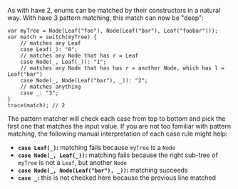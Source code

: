 As with haxe 2, enums can be matched by their constructors in a natural way. With haxe 3 pattern matching, this match can now be "deep":

```
var myTree = Node(Leaf("foo"), Node(Leaf("bar"), Leaf("foobar")));
var match = switch(myTree) {
	// matches any Leaf
	case Leaf(_): "0";
	// matches any Node that has r = Leaf
	case Node(_, Leaf(_)): "1";
	// matches any Node that has has r = another Node, which has l = Leaf("bar")
	case Node(_, Node(Leaf("bar"), _)): "2";
	// matches anything
	case _: "3";
}
trace(match); // 2
```

The pattern matcher will check each case from top to bottom and pick the first one that matches the input value. If you are not too familiar with pattern matching, the following manual interpretation of each case rule might help:



* **`case Leaf(_)`:** matching fails because `myTree` is a `Node`
* **`case Node(_, Leaf(_))`:** matching fails because the right sub-tree of `myTree` is not a `Leaf`, but another `Node`
* **`case Node(_, Node(Leaf("bar"), _))`:** matching succeeds
* **`case _`:** this is not checked here because the previous line matched
